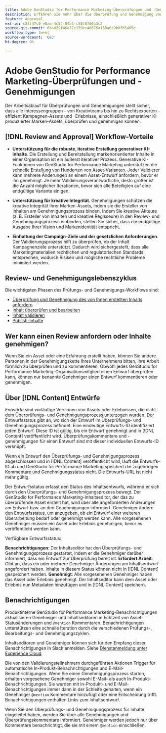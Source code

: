 ```yaml
---
title: Adobe GenStudio for Performance Marketing-Überprüfungen und -Genehmigungen
description: Erfahren Sie mehr über die Überprüfung und Genehmigung von GenStudio for Performance Marketing.
feature: Approval
exl-id: c83f47c0-e8ae-4c54-84b3-c50f67d6b3c2
source-git-commit: 6ba029f46a37c159ec48676a158a6a9b8fb5465d
workflow-type: tm+mt
source-wordcount: '683'
ht-degree: 0%

---
```


# Adobe GenStudio for Performance Marketing-Überprüfungen und -Genehmigungen

Der Arbeitsablauf für Überprüfungen und Genehmigungen stellt sicher, dass alle Interessengruppen - von Kreativteams bis hin zu Rechtsexperten - effizient Kampagnen-Assets und -Erlebnisse, einschließlich generativer KI-produzierter Marken-Assets, überprüfen und genehmigen können.

## [!DNL Review and Approval] Workflow-Vorteile

* **Unterstützung für die robuste, iterative Erstellung generativer KI-Inhalte**. Die Erstellung und Bereitstellung markenorientierter Inhalte in einer Organisation ist ein äußerst iterativer Prozess. Generative KI-Funktionen von GenStudio for Performance Marketing unterstützen die schnelle Erstellung von Hunderten von Asset-Varianten. Jeder Validierer kann mehrere Änderungen an einem Asset-Entwurf anfordern, bevor er ihn genehmigt. Je mehr Validierungsverantwortliche, desto größer ist die Anzahl möglicher Iterationen, bevor sich alle Beteiligten auf eine endgültige Variante einigen.

* **Unterstützung für kreative Integrität**. Genehmigungen schützen die kreative Integrität Ihrer Marken-Assets, indem sie die Ersteller von Inhalten am Genehmigungsprozess binden. Indem Sie kreative Akteure (z. B. Ersteller von Inhalten und kreative Regisseure) in den Review- und Genehmigungsprozess einbinden, stellen Sie sicher, dass die endgültige Ausgabe Ihrer Vision und Markenidentität entspricht.

* **Einhaltung der Campaign-Ziele und der gesetzlichen Anforderungen**. Der Validierungsprozess hilft zu überprüfen, ob der Inhalt Kampagnenziele unterstützt. Dadurch wird sichergestellt, dass alle Marketingmaterialien rechtlichen und regulatorischen Standards entsprechen, wodurch Risiken und mögliche rechtliche Probleme minimiert werden.

## Review- und Genehmigungslebenszyklus

Die wichtigsten Phasen des Prüfungs- und Genehmigungs-Workflows sind:

* [Überprüfung und Genehmigung des von Ihnen erstellten Inhalts anfordern](./request-review.md)
* [Inhalt überprüfen und bearbeiten](./review-and-edit.md)
* [Inhalt validieren](./approve-content.md)
* [Publish-Inhalte](./publish-content.md)

## Wer kann einen Review anfordern oder Inhalte genehmigen?

Wenn Sie ein Asset oder eine Erfahrung erstellt haben, können Sie andere Personen in der Genehmigungskette Ihres Unternehmens bitten, Ihre Arbeit förmlich zu überprüfen und zu kommentieren. Obwohl jedes GenStudio for Performance Marketing-Organisationsmitglied einen Entwurf überprüfen kann, können nur benannte Genehmiger einen Entwurf kommentieren oder genehmigen.

## Über [!DNL Content] Entwürfe

_Entwürfe_ sind vorläufige Versionen von Assets oder Erlebnissen, die nicht dem Überprüfungs- und Genehmigungsprozess unterzogen wurden. Der Entwurfsstatus gibt an, wo sich der Entwurf im Überprüfungs- und Genehmigungsprozess befindet. Eine eindeutige Entwurfs-ID identifiziert jeden Entwurf. Diese ID ist gültig, bis ein Entwurf genehmigt und in [!DNL Content] veröffentlicht wird. Überprüfungskommentare und -genehmigungen für einen Entwurf sind mit dieser individuellen Entwurfs-ID verknüpft.

Wenn ein Entwurf den Überprüfungs- und Genehmigungsprozess abgeschlossen und in [!DNL Content] veröffentlicht wird, läuft die Entwurfs-ID ab und GenStudio for Performance Marketing speichert die zugehörigen Kommentare und Genehmigungsstatus nicht. Die Entwurfs-URL ist nicht mehr gültig.

Der Entwurfsstatus erfasst den Status des Inhaltsentwurfs, während er sich durch den Überprüfungs- und Genehmigungsprozess bewegt. Der GenStudio for Performance Marketing-Inhaltseditor, der das zu überprüfende Asset erstellt hat, wird über alle angeforderten Änderungen am Entwurf bzw. an den Genehmigungen informiert. Genehmiger ändern den Entwurfsstatus, um anzugeben, ob ein Entwurf einer weiteren Überarbeitung bedarf oder genehmigt werden kann. Alle vorgesehenen Genehmiger müssen ein Asset oder Erlebnis genehmigen, bevor es veröffentlicht werden kann.

Verfügbare Entwurfsstatus:

**Benachrichtigungen**: Der Inhaltseditor hat den Überprüfungs- und Genehmigungsprozess gestartet, indem er die Genehmiger darüber informiert, dass ein Entwurf zur Überprüfung bereit ist.
**Erfordert Arbeit**: Gibt an, dass ein oder mehrere Genehmiger Änderungen am Inhaltsentwurf angefordert haben. Inhalte in diesem Status können nicht in [!DNL Content] gespeichert werden.
**Genehmigt**: Alle vorgesehenen Genehmiger haben das Asset oder Erlebnis genehmigt. Der Inhaltseditor kann dem Asset oder Erlebnis nun Metadaten hinzufügen und in [!DNL Content] speichern.

## Benachrichtigungen

Produktinterne GenStudio for Performance Marketing-Benachrichtigungen aktualisieren Genehmiger und Inhaltseditoren in Echtzeit von Asset-Statusänderungen und `@mention` Kommentaren. Benachrichtigungen unterstützen eine schnelle Iteration durch die verschiedenen Prüfungs-, Bearbeitungs- und Genehmigungszyklen.

Inhaltseditoren und Genehmiger können sich für den Empfang dieser Benachrichtigungen in Slack anmelden. Siehe [Dienstanmeldung unter Experience Cloud](https://experienceleague.adobe.com/en/docs/core-services/interface/features/account-preferences#slack).

Die von den Validierungsteilnehmern durchgeführten Aktionen Trigger für automatische In-Produkt-Benachrichtigungen und E-Mail-Benachrichtigungen. Wenn Sie einen Genehmigungsprozess starten, erhalten vorgesehene Genehmiger sowohl E-Mail- als auch In-Produkt-Benachrichtigungen. Sie werden mit In-Produkt- und E-Mail-Benachrichtigungen immer dann in der Schleife gehalten, wenn ein Genehmiger `@mention` Kommentare hinzufügt oder eine Entscheidung trifft. Benachrichtigungen enthalten Links zum Inhaltsentwurf.

Wenn Sie den Überprüfungs- und Genehmigungsprozess für Inhalte eingeleitet haben, werden Sie über alle Genehmigungen und Überprüfungskommentare informiert. Genehmiger werden jedoch nur über Kommentare benachrichtigt, die sie mit einem `@mention` einschließen.
